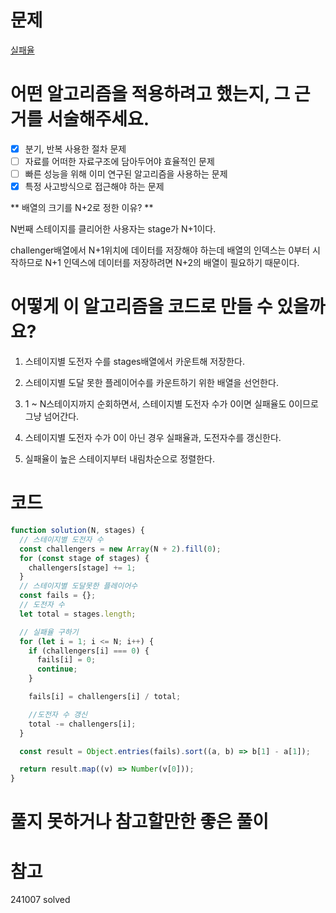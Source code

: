 # 문제

[실패율](https://school.programmers.co.kr/learn/courses/30/lessons/42889?language=javascript)

# 어떤 알고리즘을 적용하려고 했는지, 그 근거를 서술해주세요.

- [x] 분기, 반복 사용한 절차 문제
- [ ] 자료를 어떠한 자료구조에 담아두어야 효율적인 문제
- [ ] 빠른 성능을 위해 이미 연구된 알고리즘을 사용하는 문제
- [x] 특정 사고방식으로 접근해야 하는 문제

** 배열의 크기를 N+2로 정한 이유? **

N번째 스테이지를 클리어한 사용자는 stage가 N+1이다.

challenger배열에서 N+1위치에 데이터를 저장해야 하는데 배열의 인덱스는 0부터 시작하므로 N+1 인덱스에 데이터를 저장하려면 N+2의 배열이 필요하기 때문이다.

# 어떻게 이 알고리즘을 코드로 만들 수 있을까요?

1. 스테이지별 도전자 수를 stages배열에서 카운트해 저장한다.

2. 스테이지별 도달 못한 플레이어수를 카운트하기 위한 배열을 선언한다.

3. 1 ~ N스테이지까지 순회하면서, 스테이지별 도전자 수가 0이면 실패율도 0이므로 그냥 넘어간다.

4. 스테이지별 도전자 수가 0이 아닌 경우 실패율과, 도전자수를 갱신한다.

5. 실패율이 높은 스테이지부터 내림차순으로 정렬한다.

# 코드

```js
function solution(N, stages) {
  // 스테이지별 도전자 수
  const challengers = new Array(N + 2).fill(0);
  for (const stage of stages) {
    challengers[stage] += 1;
  }
  // 스테이지별 도달못한 플레이어수
  const fails = {};
  // 도전자 수
  let total = stages.length;

  // 실패율 구하기
  for (let i = 1; i <= N; i++) {
    if (challengers[i] === 0) {
      fails[i] = 0;
      continue;
    }

    fails[i] = challengers[i] / total;

    //도전자 수 갱신
    total -= challengers[i];
  }

  const result = Object.entries(fails).sort((a, b) => b[1] - a[1]);

  return result.map((v) => Number(v[0]));
}
```

# 풀지 못하거나 참고할만한 좋은 풀이

# 참고

241007 solved
